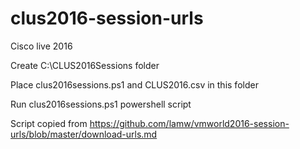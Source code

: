 # clus2016-session-urls
Cisco live 2016

Create C:\CLUS2016Sessions folder

Place clus2016sessions.ps1 and CLUS2016.csv in this folder

Run clus2016sessions.ps1 powershell script

Script copied from https://github.com/lamw/vmworld2016-session-urls/blob/master/download-urls.md

